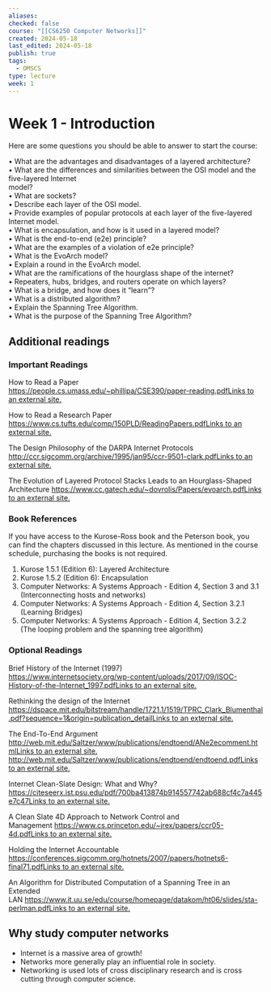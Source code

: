 ```yaml
---
aliases: 
checked: false
course: "[[CS6250 Computer Networks]]"
created: 2024-05-18
last_edited: 2024-05-18
publish: true
tags:
  - OMSCS
type: lecture
week: 1
---
```

# Week 1 - Introduction

Here are some questions you should be able to answer to start the course:

• What are the advantages and disadvantages of a layered architecture?  
• What are the differences and similarities between the OSI model and the five-layered Internet  
model?  
• What are sockets?  
• Describe each layer of the OSI model.  
• Provide examples of popular protocols at each layer of the five-layered Internet model.  
• What is encapsulation, and how is it used in a layered model?  
• What is the end-to-end (e2e) principle?  
• What are the examples of a violation of e2e principle?  
• What is the EvoArch model?  
• Explain a round in the EvoArch model.  
• What are the ramifications of the hourglass shape of the internet?  
• Repeaters, hubs, bridges, and routers operate on which layers?  
• What is a bridge, and how does it “learn”?  
• What is a distributed algorithm?  
• Explain the Spanning Tree Algorithm.  
• What is the purpose of the Spanning Tree Algorithm?

## Additional readings

### Important Readings

How to Read a Paper  
[https://people.cs.umass.edu/~phillipa/CSE390/paper-reading.pdfLinks to an external site.](https://people.cs.umass.edu/~phillipa/CSE390/paper-reading.pdf) 

How to Read a Research Paper  
[https://www.cs.tufts.edu/comp/150PLD/ReadingPapers.pdfLinks to an external site.](https://www.cs.tufts.edu/comp/150PLD/ReadingPapers.pdf)

The Design Philosophy of the DARPA Internet Protocols  
[http://ccr.sigcomm.org/archive/1995/jan95/ccr-9501-clark.pdfLinks to an external site.](http://ccr.sigcomm.org/archive/1995/jan95/ccr-9501-clark.pdf) 

The Evolution of Layered Protocol Stacks Leads to an Hourglass-Shaped Architecture [https://www.cc.gatech.edu/~dovrolis/Papers/evoarch.pdfLinks to an external site.](https://www.cc.gatech.edu/~dovrolis/Papers/evoarch.pdf)

### Book References

If you have access to the Kurose-Ross book and the Peterson book, you can find the chapters discussed in this lecture. As mentioned in the course schedule, purchasing the books is not required.

1. Kurose 1.5.1 (Edition 6): Layered Architecture
2. Kurose 1.5.2 (Edition 6): Encapsulation
3. Computer Networks: A Systems Approach - Edition 4, Section 3 and 3.1 (Interconnecting hosts and networks)
4. Computer Networks: A Systems Approach - Edition 4, Section 3.2.1 (Learning Bridges)
5. Computer Networks: A Systems Approach - Edition 4, Section 3.2.2 (The looping problem and the spanning tree algorithm)

### Optional Readings

Brief History of the Internet (1997)  
[https://www.internetsociety.org/wp-content/uploads/2017/09/ISOC-History-of-the-Internet_1997.pdfLinks to an external site.](https://www.internetsociety.org/wp-content/uploads/2017/09/ISOC-History-of-the-Internet_1997.pdf)

Rethinking the design of the Internet  
[https://dspace.mit.edu/bitstream/handle/1721.1/1519/TPRC_Clark_Blumenthal.pdf?sequence=1&origin=publication_detailLinks to an external site.](https://dspace.mit.edu/bitstream/handle/1721.1/1519/TPRC_Clark_Blumenthal.pdf?sequence=1&origin=publication_detail)

The End-To-End Argument  
[http://web.mit.edu/Saltzer/www/publications/endtoend/ANe2ecomment.htmlLinks to an external site.](http://web.mit.edu/Saltzer/www/publications/endtoend/ANe2ecomment.html)  
[http://web.mit.edu/Saltzer/www/publications/endtoend/endtoend.pdfLinks to an external site.](http://web.mit.edu/Saltzer/www/publications/endtoend/endtoend.pdf)

Internet Clean-Slate Design: What and Why?  
[https://citeseerx.ist.psu.edu/pdf/700ba413874b914557742ab688cf4c7a445e7c47Links to an external site.](https://citeseerx.ist.psu.edu/pdf/700ba413874b914557742ab688cf4c7a445e7c47)

A Clean Slate 4D Approach to Network Control and Management [https://www.cs.princeton.edu/~jrex/papers/ccr05-4d.pdfLinks to an external site.](https://www.cs.princeton.edu/~jrex/papers/ccr05-4d.pdf)

Holding the Internet Accountable  
[https://conferences.sigcomm.org/hotnets/2007/papers/hotnets6-final71.pdfLinks to an external site.](https://conferences.sigcomm.org/hotnets/2007/papers/hotnets6-final71.pdf)

An Algorithm for Distributed Computation of a Spanning Tree in an Extended LAN [https://www.it.uu.se/edu/course/homepage/datakom/ht06/slides/sta-perlman.pdfLinks to an external site.](https://www.it.uu.se/edu/course/homepage/datakom/ht06/slides/sta-perlman.pdf)

## Why study computer networks

- Internet is a massive area of growth!
- Networks more generally play an influential role in society.
- Networking is used lots of cross disciplinary research and is cross cutting through computer science.

